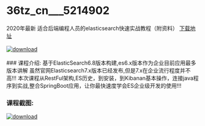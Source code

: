 # 36tz_cn___5214902
2020年最新 适合后端编程人员的elasticsearch快速实战教程（附资料）
[下载地址](http://www.36tz.cn/article/5214902 "下载地址")
<br/></br>[![download](http://36tz.cn/muke_img/2020_08_1-44-300x227.png "下载地址")](http://www.36tz.cn/article/5214902 "下载地址")
<br/></br>### 课程介绍:
基于ElasticSearch6.8版本构建,es6.x版本作为企业目前应用最多版本讲解
虽然官网Elasticsearch7.x版本已经发布,但是7.x在企业流行程度并不高!!!
本次课程从RestFul架构,ES历史，到安装，到Kibanan基本操作，连接java程序到实战,整合SpringBoot应用，让你最快速度学会ES企业级开发的使用!!!

### 课程截图:
[![download](http://36tz.cn/muke_img/2020_08_2-42.png "下载地址")](http://www.36tz.cn/article/5214902 "下载地址")

